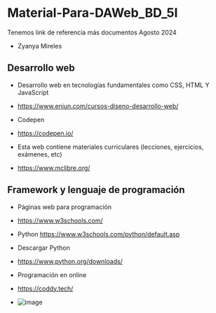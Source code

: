# Material-Para-DAWeb_BD_5I
Tenemos link de referencia más documentos Agosto 2024
- Zyanya Mireles
## Desarrollo web 
- Desarrollo web en tecnologías fundamentales como CSS, HTML Y JavaScript
- https://www.eniun.com/cursos-diseno-desarrollo-web/

- Codepen
- https://codepen.io/

- Esta web contiene materiales curriculares (lecciones, ejercicios, exámenes, etc)
- https://www.mclibre.org/

## Framework y lenguaje de programación 
- Páginas web para programación
- https://www.w3schools.com/
- Python https://www.w3schools.com/python/default.asp
- Descargar Python
- https://www.python.org/downloads/

- Programación en online
- https://coddy.tech/
- ![image](https://github.com/user-attachments/assets/77ad654f-cd8c-487e-8ee2-58e5b53de117)


